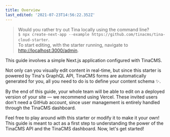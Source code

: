 ```yaml
---
title: Overview
last_edited: '2021-07-23T14:56:22.352Z'
---
```


> Would you rather try out Tina locally using the command line?<br /> `$ npx create-next-app --example https://github.com/tinacms/tina-cloud-starter`.<br />
> To start editing, with the starter running, navigate to [http://localhost:3000/admin](http://localhost:3000/admin).

This guide involves a simple Next.js application configured with TinaCMS.

Not only can you visually edit content in real-time, but since this starter is powered by Tina's GraphQL API, TinaCMS forms are automatically generated for you, all you need to do is to define your content schema ✨.

By the end of this guide, your whole team will be able to edit on a deployed version of your site — we recommend using Vercel. These invited users don't need a GitHub account, since user management is entirely handled through the TinaCMS dashboard.

Feel free to play around with this starter or modify it to make it your own! This guide is meant to act as a first step to understanding the power of the TinaCMS API and the TinaCMS dashboard. Now, let's get started!
